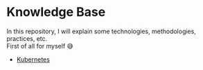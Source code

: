 # Knowledge Base

In this repository, I will explain some technologies, methodologies, practices, etc.  
First of all for myself 😅

- [Kubernetes](./kubernetes/README.md)
